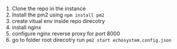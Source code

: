 1. Clone the repo in the instance
2. Install the pm2 using `npm install pm2` 
3. create vitual env inside repo direcotry 
4. install nginx 
5. configure nginx reverse proxy for port 8000 
6. go to folder root direcotry run `pm2 start echosystem.config.json`
